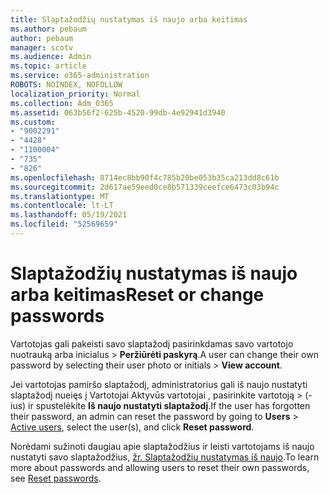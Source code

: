 ```yaml
---
title: Slaptažodžių nustatymas iš naujo arba keitimas
ms.author: pebaum
author: pebaum
manager: scotv
ms.audience: Admin
ms.topic: article
ms.service: o365-administration
ROBOTS: NOINDEX, NOFOLLOW
localization_priority: Normal
ms.collection: Adm_O365
ms.assetid: 063b56f2-625b-4520-99db-4e92941d3940
ms.custom:
- "9002291"
- "4428"
- "1100004"
- "735"
- "826"
ms.openlocfilehash: 8714ec8bb90f4c785b20be053b35ca213dd8c61b
ms.sourcegitcommit: 2d617ae59eed0ce8b571339ceefce6473c03b94c
ms.translationtype: MT
ms.contentlocale: lt-LT
ms.lasthandoff: 05/19/2021
ms.locfileid: "52569659"
---
```

# <a name="reset-or-change-passwords"></a><span data-ttu-id="9ab63-102">Slaptažodžių nustatymas iš naujo arba keitimas</span><span class="sxs-lookup"><span data-stu-id="9ab63-102">Reset or change passwords</span></span>

<span data-ttu-id="9ab63-103">Vartotojas gali pakeisti savo slaptažodį pasirinkdamas savo vartotojo nuotrauką arba inicialus > **Peržiūrėti paskyrą**.</span><span class="sxs-lookup"><span data-stu-id="9ab63-103">A user can change their own password by selecting their user photo or initials > **View account**.</span></span>
  
<span data-ttu-id="9ab63-104">Jei vartotojas pamiršo slaptažodį, administratorius gali iš naujo nustatyti slaptažodį nueięs į Vartotojai Aktyvūs vartotojai , pasirinkite vartotoją  >  [](https://portal.office.com/adminportal/home#/users)(-ius) ir spustelėkite **Iš naujo nustatyti slaptažodį**.</span><span class="sxs-lookup"><span data-stu-id="9ab63-104">If the user has forgotten their password, an admin can reset the password by going to **Users** > [Active users](https://portal.office.com/adminportal/home#/users), select the user(s), and click **Reset password**.</span></span>
  
<span data-ttu-id="9ab63-105">Norėdami sužinoti daugiau apie slaptažodžius ir leisti vartotojams iš naujo nustatyti savo slaptažodžius, [žr. Slaptažodžių nustatymas iš naujo](/microsoft-365/admin/add-users/reset-passwords).</span><span class="sxs-lookup"><span data-stu-id="9ab63-105">To learn more about passwords and allowing users to reset their own passwords, see [Reset passwords](/microsoft-365/admin/add-users/reset-passwords).</span></span>
